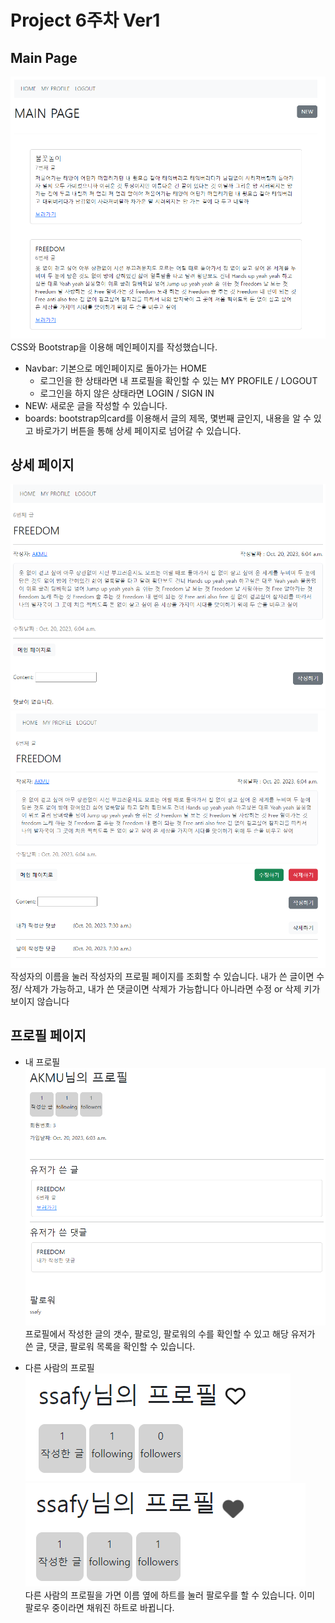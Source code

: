 # Project 6주차 Ver1

## Main Page
![메인페이지](./README_image/image.png)   
CSS와 Bootstrap을 이용해 메인페이지를 작성했습니다.
- Navbar: 기본으로 메인페이지로 돌아가는 HOME
  - 로그인을 한 상태라면 내 프로필을 확인할 수 있는 MY PROFILE / LOGOUT
  - 로그인을 하지 않은 상태라면 LOGIN / SIGN IN 
- NEW: 새로운 글을 작성할 수 있습니다.
- boards: bootstrap의card를 이용해서 글의 제목, 몇번째 글인지, 내용을 알 수 있고 바로가기 버튼을 통해 상세 페이지로 넘어갈 수 있습니다.


## 상세 페이지
![Alt text](./README_image/image-1.png)
![Alt text](./README_image/image-3.png)   
작성자의 이름을 눌러 작성자의 프로필 페이지를 조회할 수 있습니다.
내가 쓴 글이면 수정/ 삭제가 가능하고, 내가 쓴 댓글이면 삭제가 가능합니다
아니라면 수정 or 삭제 키가 보이지 않습니다

## 프로필 페이지
- 내 프로필
![Alt text](./README_image/image-4.png)   
프로필에서 작성한 글의 갯수, 팔로잉, 팔로워의 수를 확인할 수 있고
해당 유저가 쓴 글, 댓글, 팔로워 목록을 확인할 수 있습니다.

- 다른 사람의 프로필
![Alt text](./README_image/image-5.png)
![Alt text](./README_image/image-6.png)   
다른 사람의 프로필을 가면 이름 옆에 하트를 눌러 팔로우를 할 수 있습니다.
이미 팔로우 중이라면 채워진 하트로 바뀝니다.
